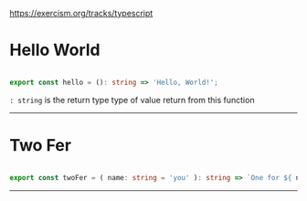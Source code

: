 


<https://exercism.org/tracks/typescript>



# Hello World

```typescript

export const hello = (): string => 'Hello, World!';

```

`: string` is the return type
type of value return from this function



---

# Two Fer

```typescript

export const twoFer = ( name: string = 'you' ): string => `One for ${ name }, one for me.`

```



---

